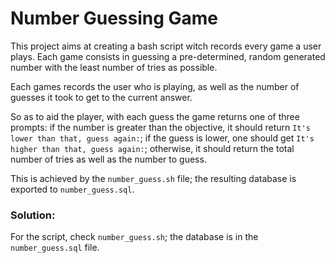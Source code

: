 # Number Guessing Game

This project aims at creating a bash script witch records every game a user plays. Each game consists in guessing a pre-determined, random generated number with the least number of tries as possible.

Each games records the user who is playing, as well as the number of guesses it took to get to the current answer.

So as to aid the player, with each guess the game returns one of three prompts: if the number is greater than the objective, it should return `It's lower than that, guess again:`; if the guess is lower, one should get `It's higher than that, guess again:`; otherwise, it should return the total number of tries as well as the number to guess.

This is achieved by the `number_guess.sh` file; the resulting database is exported to `number_guess.sql`.

### Solution:

For the script, check `number_guess.sh`; the database is in the `number_guess.sql` file.
